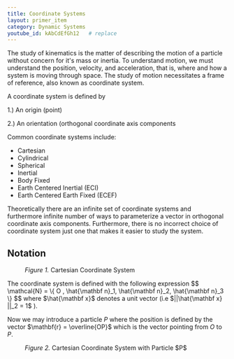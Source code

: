 ```yaml
---
title: Coordinate Systems
layout: primer_item
category: Dynamic Systems
youtube_id: kAbCdEfGh12   # replace
---
```


The study of kinematics is the matter of describing the motion of a particle without concern for it's mass or inertia. To understand motion, we must understand the position, velocity, and acceleration, that is, where and how a system is moving through space. The study of motion necessitates a frame of reference, also known as coordinate system. 

A coordinate system is defined by 

  1.) An origin (point)

  2.) An orientation (orthogonal coordinate axis components

Common coordinate systems include:
- Cartesian
- Cylindrical
- Spherical
- Inertial
- Body Fixed
- Earth Centered Inertial (ECI)
- Earth Centered Earth Fixed (ECEF)

Theoretically there are an infinite set of coordinate systems and furthermore infinite number of ways to parameterize a vector in orthogonal coordinate axis components. Furthermore, there is no incorrect choice of coordinate system just one that makes it easier to study the system.

## Notation

<figure class="tikz-figure center">
    <script type="text/tikz">
        \begin{tikzpicture}[>=stealth, line cap=round, line join=round, thick, scale=1.4]
          % --- optional light grid (comment out to remove) ---
          % \draw[step=1cm,very thin,gray!30] (-2.5,-2) grid (3.4,2.6);
          % Frame label
          \node[red] at (-1.6,2.2) {$\mathcal{N}$};
          % Origin
          \coordinate (O) at (0,0);
          % Axes
          \draw[->] (O) -- (3.0,0) node[below right=3pt] {$\hat{\mathbf n}_2$};   % x/right
          \draw[->] (O) -- (0,2.4) node[above left=3pt]  {$\hat{\mathbf n}_3$};   % up
          \draw[->] (O) -- (-2.0,-1.3) node[below left=3pt] {$\hat{\mathbf n}_1$};% down-left (gives 3-D feel)
          % Origin label
          \node at (0.25,-0.35) {$O_N$};
        \end{tikzpicture}
    </script>
    <figcaption><em>Figure 1.</em> Cartesian Coordinate System </figcaption>
</figure>
The coordinate system is defined with the following expression
$$
\mathcal{N} = \{ O , \hat{\mathbf n}_1, \hat{\mathbf n}_2, \hat{\mathbf n}_3 \}
$$
where $\hat{\mathbf x}$ denotes a unit vector (i.e $||\hat{\mathbf x} ||_2 = 1$ ).

Now we may introduce a particle $P$ where the position is defined by the vector $\mathbf{r} = \overline{OP}$ which is the vector pointing from $O$ to $P$.
<figure class="tikz-figure center">
    <script type="text/tikz">
        \begin{tikzpicture}[>=stealth, line cap=round, line join=round, thick, scale=1.4]
        % ------------------ parameters: coordinates of P ------------------
        \def\X{1.4}   % x along \hat n_1  (to the right)
        \def\Y{3.0}   % y along \hat n_2  (down-left direction)
        \def\Z{1.6}   % z along \hat n_3  (up)
        % ------------------ basis directions (2D oblique projection) -----
        \coordinate (O)  at (0,0);
        \coordinate (e2) at (1,0);        % \hat n_2  (x-axis, right)
        \coordinate (e3) at (0,1);        % \hat n_3  (z-axis, up)
        \coordinate (e1) at (-0.75,-0.48);% \hat n_1  (gives 3-D look)
        % Point and its projections
        \coordinate (Px)   at ($(O)+\X*(e1)$);
        \coordinate (Py)   at ($(O)+\Y*(e2)$);
        \coordinate (Pxy)  at ($(O)+\X*(e1)+\Y*(e2)$);
        \coordinate (P)    at ($(Pxy)+\Z*(e3)$);
        % ------------------ frame label and origin ------------------------
        \node[red] at (-1.6,2.2) {$\mathcal N$};
        \node at (0.25,-0.35) {$O_N$};
        % ------------------ axes -----------------------------------------
        \draw[->] (O) -- ($(O)+3.6*(e2)$) node[below right=3pt] {$\hat{\mathbf n}_2$};
        \draw[->] (O) -- ($(O)+2.6*(e3)$) node[above left=3pt]  {$\hat{\mathbf n}_3$};
        \draw[->] (O) -- ($(O)+2.6*(e1)$) node[below left=3pt]  {$\hat{\mathbf n}_1$};
        % ------------------ projections (dashed) --------------------------
        \draw[densely dashed] (Px) -- (Pxy) node[midway,below] {$x$};
        \draw[densely dashed] (Py) -- (Pxy) node[midway,sloped,below] {$y$};
        \draw[densely dashed] (Pxy) -- (P) node[midway,right] {$z$};
        % ------------------ position vector and point ---------------------
        \draw[very thick,blue,->] (O) -- (P) node[midway,above] {$\mathbf r$};
        \fill[blue] (P) circle (2pt) node[above right=2pt] {$P$};
        \end{tikzpicture}
    </script>
    <figcaption><em>Figure 2.</em> Cartesian Coordinate System with Particle $P$ </figcaption>
</figure>
